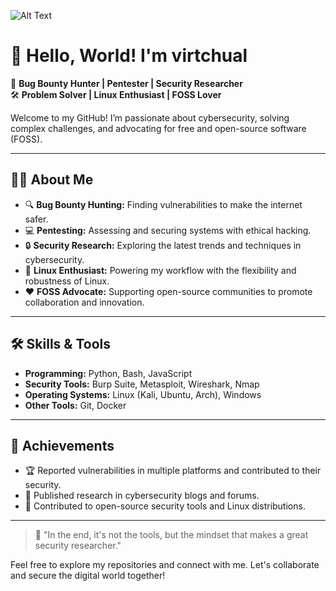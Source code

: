 ![Alt Text](https://i.pinimg.com/originals/32/c7/4c/32c74c10a76f90741ec78ab93cd7c7e6.gif)

<!--
**virtchual/virtchual** is a ✨ _special_ ✨ repository because its `README.md` (this file) appears on your GitHub profile.

Here are some ideas to get you started:

- 🔭 I’m currently working on ...
- 🌱 I’m currently learning ...
- 👯 I’m looking to collaborate on ...
- 🤔 I’m looking for help with ...
- 💬 Ask me about ...
- 📫 How to reach me: ...
- 😄 Pronouns: ...
- ⚡ Fun fact: ...
-->
# 👋 Hello, World! I'm virtchual 

🚀 **Bug Bounty Hunter | Pentester | Security Researcher**  
🛠️ **Problem Solver | Linux Enthusiast | FOSS Lover**  

Welcome to my GitHub! I’m passionate about cybersecurity, solving complex challenges, and advocating for free and open-source software (FOSS).  

---

## 🕵️‍♂️ About Me  
- 🔍 **Bug Bounty Hunting:** Finding vulnerabilities to make the internet safer.  
- 💻 **Pentesting:** Assessing and securing systems with ethical hacking.  
- 🔒 **Security Research:** Exploring the latest trends and techniques in cybersecurity.  
- 🐧 **Linux Enthusiast:** Powering my workflow with the flexibility and robustness of Linux.  
- ❤️ **FOSS Advocate:** Supporting open-source communities to promote collaboration and innovation.  

---

## 🛠️ Skills & Tools  
- **Programming:** Python, Bash, JavaScript  
- **Security Tools:** Burp Suite, Metasploit, Wireshark, Nmap  
- **Operating Systems:** Linux (Kali, Ubuntu, Arch), Windows  
- **Other Tools:** Git, Docker

---

## 🌟 Achievements  
- 🏆 Reported vulnerabilities in multiple platforms and contributed to their security.  
- 📜 Published research in cybersecurity blogs and forums.  
- 🤝 Contributed to open-source security tools and Linux distributions.  

---
<!--
## 📬 Let’s Connect  
🌐 **Website/Portfolio:** [YourWebsite.com]  
🐦 **Twitter:** [@YourTwitterHandle](https://twitter.com/YourTwitterHandle)  
🔗 **LinkedIn:** [Your LinkedIn Profile](https://linkedin.com/in/YourLinkedIn)  
📧 **Email:** [your.email@example.com](mailto:your.email@example.com)  

---

## 📂 Featured Projects  
Here are some projects I’m proud to share:  

### 🔐 [Project Name](https://github.com/yourusername/project-repo)  
_A brief description of the project and its purpose._  

### 🛠️ [Tool Name](https://github.com/yourusername/tool-repo)  
_An open-source tool to enhance security workflows._  

---
-->
> 🌟 "In the end, it's not the tools, but the mindset that makes a great security researcher."  

Feel free to explore my repositories and connect with me. Let's collaborate and secure the digital world together!  
